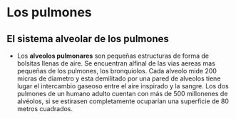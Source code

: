 
# **Los pulmones**

## El sistema alveolar de los pulmones 
 
 - Los **alveolos pulmonares** son pequeñas estructuras de forma de bolsitas llenas de aire. Se encuentran alfinal de las vias aereas mas pequeñas de los pulmones, los bronquiolos. Cada alveolo mide 200 micras de diametro y esta demilitado por una pared de alveolos 
 tiene lugar el intercambio gaseoso entre el aire inspirado y la sangre. Los dos pulmones de un humano adulto cuentan con más de 500 millonenes de alvéolos, si se estirasen completamente ocuparían una superficie de 80 metros cuadrados.


